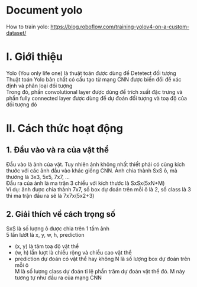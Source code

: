 # Document yolo
How to train yolo: https://blog.roboflow.com/training-yolov4-on-a-custom-dataset/

# I. Giới thiệu
Yolo (You only life one) là thuật toán được dùng để Detetect đối tượng<br>
Thuật toán Yolo bản chất có cấu tạo từ mạng CNN được biến đổi để xác định và phân loại đối tượng<br>
Trong đó, phần convolutional layer được dùng để trích xuất đặc trưng và phần fully connected layer được dùng để dự đoán đối tượng và toạ độ của đối tượng đó
# II. Cách thức hoạt động
## 1. Đầu vào và ra của vật thể
Đầu vào là ảnh của vật. Tuy nhiên ảnh không nhất thiết phải có cùng kích thước với các ảnh đầu vào khác giống CNN. Ảnh chia thành SxS ô, mà thường là 3x3, 5x5, 7x7, ...<br>
Đầu ra của ảnh là ma trận 3 chiều với kích thước là SxSx(5xN+M)<br>
Ví dụ: ảnh được chia thành 7x7, số box dự đoán trên mỗi ô là 2, số class là 3 thì ma trận đầu ra sẽ là 7x7x(5x2+3)
## 2. Giải thích về cách trọng số
SxS là số lượng ô được chia trên 1 tấm ảnh<br>
5 lần lướt là x, y, w, h, prediction<br>
* (x, y) là tâm toạ độ vật thể
* (w, h) lần lượt là chiều rộng và chiều cao vật thể
* prediction dự đoán có vật thể hay không
N là số lượng box dự đoán trên mỗi ô<br>
M là số lượng class dự đoán tỉ lệ phần trăm dự đoán vật thể đó. M này tương tự như đầu ra của mạng CNN<br>
